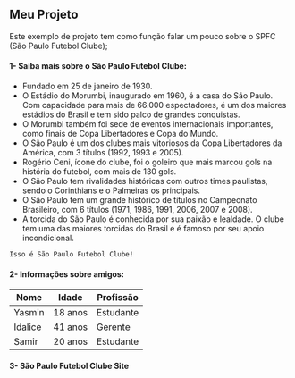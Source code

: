 ## **Meu Projeto** ##
Este exemplo de projeto tem como função falar um pouco sobre o SPFC (São Paulo Futebol Clube);


#### 1- Saiba mais sobre o São Paulo Futebol Clube: ####

* Fundado em 25 de janeiro de 1930.
* O Estádio do Morumbi, inaugurado em 1960, é a casa do São Paulo. Com capacidade para mais de 66.000 espectadores, é um dos maiores estádios do Brasil e tem sido palco de grandes conquistas.
* O Morumbi também foi sede de eventos internacionais importantes, como finais de Copa Libertadores e Copa do Mundo.
* O São Paulo é um dos clubes mais vitoriosos da Copa Libertadores da América, com 3 títulos (1992, 1993 e 2005).
* Rogério Ceni, ícone do clube, foi o goleiro que mais marcou gols na história do futebol, com mais de 130 gols.
* O São Paulo tem rivalidades históricas com outros times paulistas, sendo o Corinthians e o Palmeiras os principais.
* O São Paulo tem um grande histórico de títulos no Campeonato Brasileiro, com 6 títulos (1971, 1986, 1991, 2006, 2007 e 2008).
* A torcida do São Paulo é conhecida por sua paixão e lealdade. O clube tem uma das maiores torcidas do Brasil e é famoso por seu apoio incondicional.

`Isso é São Paulo Futebol Clube!`


#### 2- Informações sobre amigos: ####

| Nome     | Idade | Profissão      |
|----------|-------|-------------|
| Yasmin     | 18 anos   | Estudante  |
| Idalice    | 41 anos   | Gerente |
| Samir   | 20 anos   | Estudante |


#### 3- São Paulo Futebol Clube Site ####
